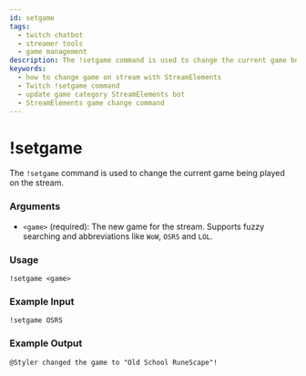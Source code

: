 ```yaml
---
id: setgame
tags:
  - twitch chatbot
  - streamer tools
  - game management
description: The !setgame command is used to change the current game being played on the stream.
keywords:
  - how to change game on stream with StreamElements
  - Twitch !setgame command
  - update game category StreamElements bot
  - StreamElements game change command
---
```

# !setgame

The `!setgame` command is used to change the current game being played on the stream.

### Arguments

- `<game>` (required): The new game for the stream. Supports fuzzy searching and abbreviations like `WoW`, `OSRS` and `LOL`.

### Usage

```
!setgame <game>
```

### Example Input

```
!setgame OSRS
```

### Example Output

```
@Styler changed the game to "Old School RuneScape"! 
```
